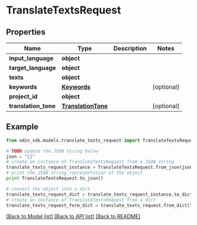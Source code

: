 # TranslateTextsRequest


## Properties

Name | Type | Description | Notes
------------ | ------------- | ------------- | -------------
**input_language** | **object** |  | 
**target_language** | **object** |  | 
**texts** | **object** |  | 
**keywords** | [**Keywords**](Keywords.md) |  | [optional] 
**project_id** | **object** |  | 
**translation_tone** | [**TranslationTone**](TranslationTone.md) |  | [optional] 

## Example

```python
from odin_sdk.models.translate_texts_request import TranslateTextsRequest

# TODO update the JSON string below
json = "{}"
# create an instance of TranslateTextsRequest from a JSON string
translate_texts_request_instance = TranslateTextsRequest.from_json(json)
# print the JSON string representation of the object
print TranslateTextsRequest.to_json()

# convert the object into a dict
translate_texts_request_dict = translate_texts_request_instance.to_dict()
# create an instance of TranslateTextsRequest from a dict
translate_texts_request_form_dict = translate_texts_request.from_dict(translate_texts_request_dict)
```
[[Back to Model list]](../README.md#documentation-for-models) [[Back to API list]](../README.md#documentation-for-api-endpoints) [[Back to README]](../README.md)


